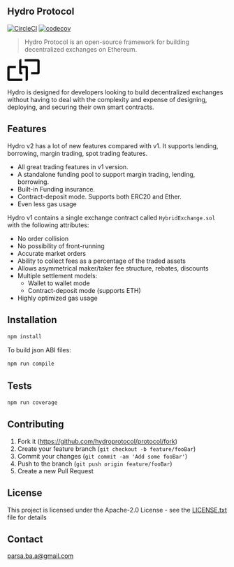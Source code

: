 ## Hydro Protocol

[![CircleCI](https://circleci.com/gh/HydroProtocol/protocol/tree/master.svg?style=svg)](https://circleci.com/gh/HydroProtocol/protocol/tree/master)
[![codecov](https://codecov.io/gh/HydroProtocol/protocol/branch/master/graph/badge.svg)](https://codecov.io/gh/HydroProtocol/protocol)


> Hydro Protocol is an open-source framework for building decentralized exchanges on Ethereum.

![](./images/hydro_small.jpg)

Hydro is designed for developers looking to build decentralized exchanges without having to deal with the complexity and expense of designing, deploying, and securing their own smart contracts.

## Features

Hydro v2 has a lot of new features compared with v1. It supports lending, borrowing, margin trading, spot trading features.

* All great trading features in v1 version.
* A standalone funding pool to support margin trading, lending, borrowing.
* Built-in Funding insurance.
* Contract-deposit mode. Supports both ERC20 and Ether.
* Even less gas usage

Hydro v1 contains a single exchange contract called `HybridExchange.sol` with the following attributes:

* No order collision
* No possibility of front-running
* Accurate market orders
* Ability to collect fees as a percentage of the traded assets
* Allows asymmetrical maker/taker fee structure, rebates, discounts
* Multiple settlement models:
  * Wallet to wallet mode
  * Contract-deposit mode (supports ETH)
* Highly optimized gas usage

## Installation

```bash
npm install
```
To build json ABI files:

```bash
npm run compile
```

## Tests

```bash
npm run coverage
```

## Contributing

1. Fork it (<https://github.com/hydroprotocol/protocol/fork>)
2. Create your feature branch (`git checkout -b feature/fooBar`)
3. Commit your changes (`git commit -am 'Add some fooBar'`)
4. Push to the branch (`git push origin feature/fooBar`)
5. Create a new Pull Request

## License

This project is licensed under the Apache-2.0 License - see the [LICENSE.txt](LICENSE.txt) file for details

## Contact 

parsa.ba.a@gmail.com